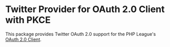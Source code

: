 # Twitter Provider for OAuth 2.0 Client with PKCE

This package provides Twitter OAuth 2.0 support for the PHP League's [OAuth 2.0 Client](https://github.com/thephpleague/oauth2-client).
